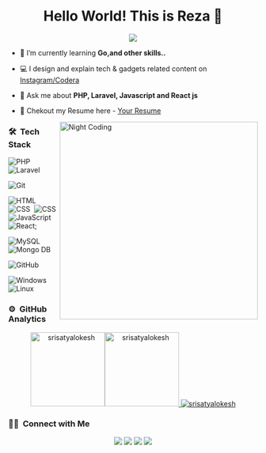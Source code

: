 <h1 align="center">Hello World! This is Reza 👋</h1>


<p align="center">
  <img src="https://readme-typing-svg.herokuapp.com/?lines=Software+Development+Engineer+at+Sunnyr+Co;PHP+and+React+Developer;" />
</p>




- 🌱 I’m currently learning **Go,and other skills..**

- 💻 I design and explain tech & gadgets related content on [Instagram/Codera](https://www.instagram.com/codera.dev/)

- 💬 Ask me about **PHP, Laravel, Javascript and React js**

- 📄 Chekout my Resume here -  [Your Resume](https://code-ra.ir/)

<img id="optionalstuff" alt="Night Coding" src="https://media4.giphy.com/media/f3iwJFOVOwuy7K6FFw/giphy.gif?cid=ecf05e47dcj7w35th4zqt7w360lqh6ey885vmyw03om06wl3&rid=giphy.gif&ct=g" width=400px align="right"/>


### 🛠 &nbsp;Tech Stack
![PHP](https://img.shields.io/badge/-PHP-05122A?style=flat&logo=php)&nbsp;
![Laravel](https://img.shields.io/badge/-laravel?style=flat-square&logo=laravel&logoColor=red&label=Laravel&labelColor=withe&color=red)


![Git](https://img.shields.io/badge/-Git-05122A?style=flat&logo=git)&nbsp;

![HTML](https://img.shields.io/badge/-HTML-05122A?style=flat&logo=HTML5)&nbsp;
![CSS](https://img.shields.io/badge/-CSS-05122A?style=flat&logo=CSS3&logoColor=1572B6)&nbsp;
![CSS](https://img.shields.io/badge/tailwindcss-0F172A?style=flat&logo=tailwindcss)&nbsp;
![JavaScript](https://img.shields.io/badge/-JavaScript-05122A?style=flat&logo=javascript)&nbsp;
![React](https://img.shields.io/badge/-React-05122A?style=flat&logo=React);


![MySQL](https://img.shields.io/badge/-MySQL-05122A?style=flat&logo=mysql&logoColor=FFA518)&nbsp;
![Mongo DB](https://img.shields.io/badge/-MongoDB-05122A?style=flat&logo=mongodb)

![GitHub](https://img.shields.io/badge/-GitHub-05122A?style=flat&logo=github)&nbsp;


![Windows](https://img.shields.io/badge/-Windows-05122A?style=flat&logo=windows)&nbsp;
![Linux](https://img.shields.io/badge/-Linux-05122A?style=flat&logo=linux)&nbsp;


### ⚙️ &nbsp;GitHub Analytics

<p align="center">
<a href="https://github.com/SriSatyaLokesh">
<img  src="https://github-readme-stats.vercel.app/api/top-langs?username=allllrez&show_icons=true&locale=en&layout=compact&theme=nightowl&hide_border=true" alt="srisatyalokesh" height=150px/><img  src="https://github-readme-stats.vercel.app/api?username=allllrez&show_icons=true&locale=en&theme=nightowl&hide_border=true" alt="srisatyalokesh" height=150px />
  <img src="https://github-readme-streak-stats.herokuapp.com/?user=allllrez&theme=nightowl&hide_border=true" alt="srisatyalokesh"/>
</a>
</p>


### 🤝🏻 &nbsp;Connect with Me

<p align="center">
<a href="rezaannabestany@gmail.com"><img src="https://img.shields.io/badge/-Mail-D14836?style=flat&logo=Gmail&logoColor=white"/></a>
<a href="https://linkedin.com/in/reza-annabestani-9336b7212"><img src="https://img.shields.io/badge/-LinkedIn-0077B5?style=flat&logo=Linkedin&logoColor=white"/></a>
<a href="https://instagram.com/codera.dev"><img src="https://img.shields.io/badge/-Instagram-E1306C?style=flat&logo=Instagram&logoColor=white"/></a>
<a href="https://www.twitter.com/codewithcodera"><img src="https://img.shields.io/badge/-Twitter-42C3F7?style=flat&logo=twitter&logoColor=white"/></a>
</p>
